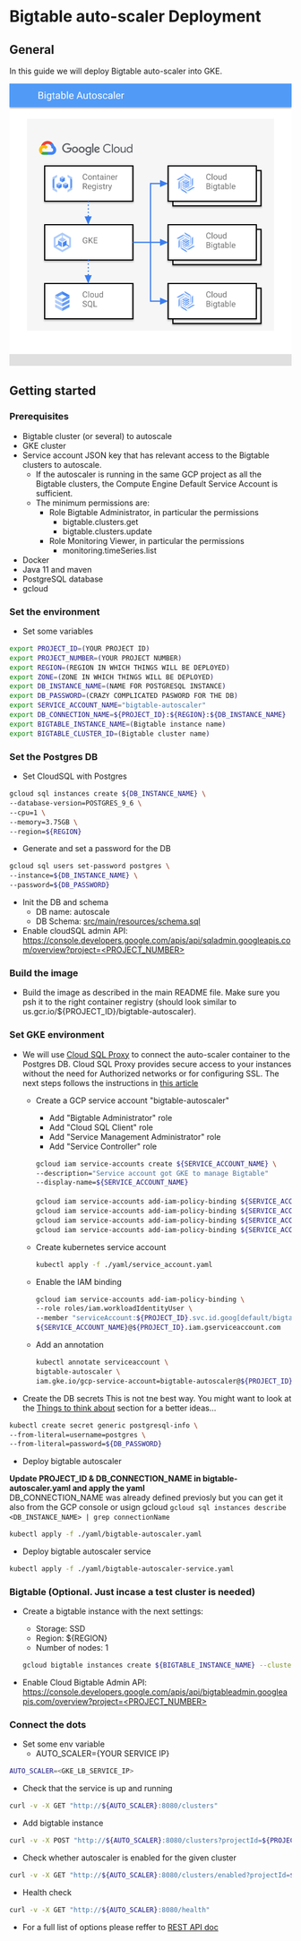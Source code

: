 # Bigtable auto-scaler Deployment

## General

In this guide we will deploy Bigtable auto-scaler into GKE.

![Bigtable autoscaler on GKE](./img/bigtable-autoscaler.svg)

## Getting started

### Prerequisites

* Bigtable cluster (or several) to autoscale
* GKE cluster
* Service account JSON key that has relevant access to the Bigtable clusters to autoscale.
  * If the autoscaler is running in the same GCP project as all the Bigtable clusters, the Compute Engine Default Service Account is sufficient.
  * The minimum permissions are:
    * Role Bigtable Administrator, in particular the permissions
      * bigtable.clusters.get
      * bigtable.clusters.update
    * Role Monitoring Viewer, in particular the permissions
      * monitoring.timeSeries.list
* Docker
* Java 11 and maven
* PostgreSQL database
* gcloud

### Set the environment

* Set some variables

```bash
export PROJECT_ID=(YOUR PROJECT ID)
export PROJECT_NUMBER=(YOUR PROJECT NUMBER)
export REGION=(REGION IN WHICH THINGS WILL BE DEPLOYED)
export ZONE=(ZONE IN WHICH THINGS WILL BE DEPLOYED)
export DB_INSTANCE_NAME=(NAME FOR POSTGRESQL INSTANCE)
export DB_PASSWORD=(CRAZY COMPLICATED PASWORD FOR THE DB)
export SERVICE_ACCOUNT_NAME="bigtable-autoscaler"
export DB_CONNECTION_NAME=${PROJECT_ID}:${REGION}:${DB_INSTANCE_NAME}
export BIGTABLE_INSTANCE_NAME=(Bigtable instance name)
export BIGTABLE_CLUSTER_ID=(Bigtable cluster name)
```

### Set the Postgres DB

* Set CloudSQL with Postgres

```bash
gcloud sql instances create ${DB_INSTANCE_NAME} \
--database-version=POSTGRES_9_6 \
--cpu=1 \
--memory=3.75GB \
--region=${REGION}
```

* Generate and set a password for the DB

```bash
gcloud sql users set-password postgres \
--instance=${DB_INSTANCE_NAME} \
--password=${DB_PASSWORD}
```

* Init the DB and schema
  * DB name: autoscale
  * DB Schema: [src/main/resources/schema.sql](https://github.com/spotify/bigtable-autoscaler/blob/master/src/main/resources/schema.sql)
* Enable cloudSQL admin API: [https://console.developers.google.com/apis/api/sqladmin.googleapis.com/overview?project=<PROJECT_NUMBER>](https://console.developers.google.com/apis/api/sqladmin.googleapis.com/overview?project=<PROJECT_NUMBER>)

### Build the image

* Build the image as described in the main README file. Make sure you psh it to the right container registry (should look similar to us.gcr.io/${PROJECT_ID}/bigtable-autoscaler).

### Set GKE environment

* We will use [Cloud SQL Proxy](https://cloud.google.com/sql/docs/mysql/sql-proxy) to connect the auto-scaler container to the Postgres DB. Cloud SQL Proxy provides secure access to your instances without the need for Authorized networks or for configuring SSL. The next steps follows the instructions in [this article](https://cloud.google.com/sql/docs/postgres/connect-kubernetes-engine#providing_the_service_account_to_the_proxy)
  * Create a GCP service account "bigtable-autoscaler"
    * Add "Bigtable Administrator" role
    * Add "Cloud SQL Client" role
    * Add "Service Management Administrator" role
    * Add "Service Controller" role

    ```bash
    gcloud iam service-accounts create ${SERVICE_ACCOUNT_NAME} \
    --description="Service account got GKE to manage Bigtable"
    --display-name=${SERVICE_ACCOUNT_NAME}

    gcloud iam service-accounts add-iam-policy-binding ${SERVICE_ACCOUNT_NAME} --role='roles/bigtable.admin'
    gcloud iam service-accounts add-iam-policy-binding ${SERVICE_ACCOUNT_NAME} --role='roles/cloudsql.client'
    gcloud iam service-accounts add-iam-policy-binding ${SERVICE_ACCOUNT_NAME} --role='roles/servicemanagement.admin'
    gcloud iam service-accounts add-iam-policy-binding ${SERVICE_ACCOUNT_NAME} --role='roles/servicemanagement.serviceController'
    ```

  * Create kubernetes service account

    ```bash
    kubectl apply -f ./yaml/service_account.yaml
    ```

  * Enable the IAM binding

    ```bash
    gcloud iam service-accounts add-iam-policy-binding \
    --role roles/iam.workloadIdentityUser \
    --member "serviceAccount:${PROJECT_ID}.svc.id.goog[default/bigtable-autoscaler]" \
    ${SERVICE_ACCOUNT_NAME}@${PROJECT_ID}.iam.gserviceaccount.com
    ```

  * Add an annotation

    ```bash
    kubectl annotate serviceaccount \
    bigtable-autoscaler \
    iam.gke.io/gcp-service-account=bigtable-autoscaler@${PROJECT_ID}.iam.gserviceaccount.com
    ```

* Create the DB secrets
This is not tne best way. You might want to look at the [Things to think about](https://github.com/yorambenyaacov/bigtable-autoscaler-deplymnet#things-to-think-about) section for a better ideas...

```bash
kubectl create secret generic postgresql-info \
--from-literal=username=postgres \
--from-literal=password=${DB_PASSWORD}
```

* Deploy bigtable autoscaler

**Update PROJECT_ID & DB_CONNECTION_NAME in bigtable-autoscaler.yaml and apply the yaml**  
DB_CONNECTION_NAME was already defined previosly but you can get it also from the GCP console or usign gcloud `gcloud sql instances describe <DB_INSTANCE_NAME> | grep connectionName`

```bash
kubectl apply -f ./yaml/bigtable-autoscaler.yaml
```

* Deploy bigtable autoscaler service

```bash
kubectl apply -f ./yaml/bigtable-autoscaler-service.yaml
```

### Bigtable (Optional. Just incase a test cluster is needed)

* Create a bigtable instance with the next settings:
  * Storage: SSD
  * Region: ${REGION}
  * Number of nodes: 1

  ```bash
  gcloud bigtable instances create ${BIGTABLE_INSTANCE_NAME} --cluster="$BIGTABLE_INSTANCE_NAME-c1" --cluster-zone=ZONE --cluster-num-nodes=1
  ```

* Enable Cloud Bigtable Admin API: [https://console.developers.google.com/apis/api/bigtableadmin.googleapis.com/overview?project=<PROJECT_NUMBER>](https://console.developers.google.com/apis/api/bigtableadmin.googleapis.com/overview?project=<PROJECT_NUMBER>)

### Connect the dots

* Set some env variable
  * AUTO_SCALER={YOUR SERVICE IP}

```bash
AUTO_SCALER=<GKE_LB_SERVICE_IP>
```

* Check that the service is up and running

```bash
curl -v -X GET "http://${AUTO_SCALER}:8080/clusters"
```

* Add bigtable instance

```bash
curl -v -X POST "http://${AUTO_SCALER}:8080/clusters?projectId=${PROJECT_ID}&instanceId=${BIGTABLE_INSTANCE_NAME}&clusterId=${BIGTABLE_CLUSTER_ID}&minNodes=1&maxNodes=3&cpuTarget=0.8"
```

* Check whether autoscaler is enabled for the given cluster

```bash
curl -v -X GET "http://${AUTO_SCALER}:8080/clusters/enabled?projectId=${PROJECT_ID}&instanceId=${BIGTABLE_INSTANCE_NAME}&clusterId=${BIGTABLE_CLUSTER_ID}"
```

* Health check

```bash
curl -v -X GET "http://${AUTO_SCALER}:8080/health"
```

* For a full list of options please reffer to [REST API doc](../api.md)
